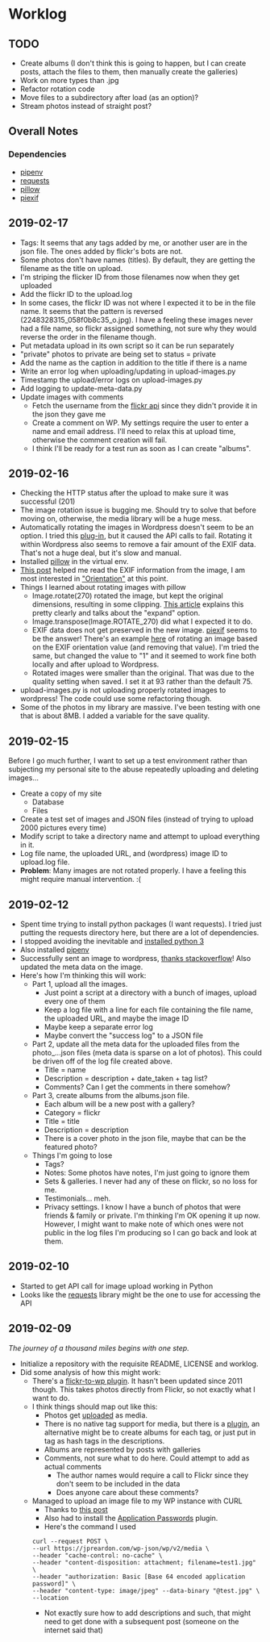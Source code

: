 # Worklog

## TODO

- Create albums (I don't think this is going to happen, but I can create posts, attach the files to them, then manually create the galleries)
- Work on more types than .jpg
- Refactor rotation code
- Move files to a subdirectory after load (as an option)?
- Stream photos instead of straight post?

## Overall Notes

### Dependencies 

- [pipenv](https://pipenv.readthedocs.io/en/latest/)
- [requests](http://docs.python-requests.org/en/master/)
- [pillow](https://python-pillow.org/)
- [piexif](https://pypi.org/project/piexif/)

## 2019-02-17

- Tags: It seems that any tags added by me, or another user are in the json file. The ones added by flickr's bots are not.
- Some photos don't have names (titles). By default, they are getting the filename as the title on upload. 
- I'm striping the flicker ID from those filenames now when they get uploaded
- Add the flickr ID to the upload.log
-  In some cases, the flickr ID was not where I expected it to be in the file name. It seems that the pattern is reversed (2248328315_058f0b8c35_o.jpg). I have a feeling these images never had a file name, so flickr assigned something, not sure why they would reverse the order in the filename though.
- Put metadata upload in its own script so it can be run separately
- "private" photos to private are being set to status = private
- Add the name as the caption in addition to the title if there is a name
- Write an error log when uploading/updating in upload-images.py
- Timestamp the upload/error logs on upload-images.py
- Add logging to update-meta-data.py
- Update images with comments
  - Fetch the username from the [flickr api](https://www.flickr.com/services/api/) since they didn't provide it in the json they gave me
  - Create a comment on WP. My settings require the user to enter a name and email address. I'll need to relax this at upload time, otherwise the comment creation will fail.
  - I think I'll be ready for a test run as soon as I can create "albums".

## 2019-02-16

- Checking the HTTP status after the upload to make sure it was successful (201)
- The image rotation issue is bugging me. Should try to solve that before moving on, otherwise, the media library will be a huge mess.
- Automatically rotating the images in Wordpress doesn't seem to be an option. I tried this [plug-in](https://wordpress.org/plugins/fix-image-rotation/), but it caused the API calls to fail. Rotating it within Wordpress also seems to remove a fair amount of the EXIF data. That's not a huge deal, but it's slow and manual.
- Installed [pillow](https://python-pillow.org/) in the virtual env.
- [This post](https://stackoverflow.com/questions/4764932/in-python-how-do-i-read-the-exif-data-for-an-image) helped me read the EXIF information from the image, I am most interested in ["Orientation"](http://sylvana.net/jpegcrop/exif_orientation.html) at this point.
- Things I learned about rotating images with pillow
  - Image.rotate(270) rotated the image, but kept the original dimensions, resulting in some clipping. [This article](https://dzone.com/articles/image-processing-in-python-with-pillow) explains this pretty clearly and talks about the "expand" option. 
  - Image.transpose(Image.ROTATE_270) did what I expected it to do.
  - EXIF data does not get preserved in the new image. [piexif](https://pypi.org/project/piexif/) seems to be the answer! There's an example [here](https://piexif.readthedocs.io/en/latest/sample.html#with-pil-pillow) of rotating an image based on the EXIF orientation value (and removing that value). I'm tried the same, but changed the value to "1" and it seemed to work fine both locally and after upload to Wordpress.
  - Rotated images were smaller than the original. That was due to the quality setting when saved. I set it at 93 rather than the default 75.
- upload-images.py is not uploading properly rotated images to wordpress! The code could use some refactoring though.
- Some of the photos in my library are massive. I've been testing with one that is about 8MB. I added a variable for the save quality.


## 2019-02-15

Before I go much further, I want to set up a test environment rather than subjecting my personal site to the abuse repeatedly uploading and deleting images...

- Create a copy of my site
  - Database
  - Files
- Create a test set of images and JSON files (instead of trying to upload 2000 pictures every time)
- Modify script to take a directory name and attempt to upload everything in it.
- Log file name, the uploaded URL, and (wordpress) image ID to upload.log file.
- **Problem**: Many images are not rotated properly. I have a feeling this might require manual intervention. :(


## 2019-02-12

- Spent time trying to install python packages (I want requests). I tried just putting the requests directory here, but there are a lot of dependencies.
- I stopped avoiding the inevitable and [installed python 3](https://docs.python-guide.org/starting/install3/osx/#install3-osx)
- Also installed [pipenv](https://docs.python-guide.org/dev/virtualenvs/#virtualenvironments-ref)
- Successfully sent an image to wordpress, [thanks stackoverflow](https://stackoverflow.com/questions/14365027/python-post-binary-data)! Also updated the meta data on the image.
- Here's how I'm thinking this will work:
  - Part 1, upload all the images. 
    - Just point a script at a directory with a bunch of images, upload every one of them
    - Keep a log file with a line for each file containing the file name, the uploaded URL, and maybe the image ID
    - Maybe keep a separate error log
    - Maybe convert the "success log" to a JSON file
  - Part 2, update all the meta data for the uploaded files from the photo_...json files (meta data is sparse on a lot of photos). This could be driven off of the log file created above.
    - Title = name
    - Description = description + date_taken + tag list?
    - Comments? Can I get the comments in there somehow? 
  - Part 3, create albums from the albums.json file.
    - Each album will be a new post with a gallery?
    - Category = flickr
    - Title = title
    - Description = description
    - There is a cover photo in the json file, maybe that can be the featured photo?
  - Things I'm going to lose
    - Tags?
    - Notes: Some photos have notes, I'm just going to ignore them
    - Sets & galleries. I never had any of these on flickr, so no loss for me.
    - Testimonials... meh.
    - Privacy settings. I know I have a bunch of photos that were friends & family or private. I'm thinking I'm OK opening it up now. However, I might want to make note of which ones were not public in the log files I'm producing so I can go back and look at them.

## 2019-02-10

- Started to get API call for image upload working in Python
- Looks like the [requests](http://docs.python-requests.org/en/master/) library might be the one to use for accessing the API

## 2019-02-09

*The journey of a thousand miles begins with one step.*

- Initialize a repository with the requisite README, LICENSE and worklog.
- Did some analysis of how this might work:
  - There's a [flickr-to-wp plugin](https://github.com/bradt/flickr-to-wp). It hasn't been updated since 2011 though. This takes photos directly from Flickr, so not exactly what I want to do.
  - I think things should map out like this:
    - Photos get [uploaded](https://developer.wordpress.org/rest-api/reference/media/#create-a-media-item) as media. 
    - There is no native tag support for media, but there is a [plugin](https://wordpress.org/plugins/enhanced-media-library/), an alternative might be to create albums for each tag, or just put in tag as hash tags in the descriptions.
    - Albums are represented by posts with galleries
    - Comments, not sure what to do here. Could attempt to add as actual comments
      - The author names would require a call to Flickr since they don't seem to be included in the data
      - Does anyone care about these comments?
  - Managed to upload an image file to my WP instance with CURL
    - Thanks to [this post](https://stackoverflow.com/questions/37432114/wp-rest-api-upload-image)
    - Also had to install the [Application Passwords](https://wordpress.org/plugins/application-passwords/) plugin.
    - Here's the command I used
    ```
    curl --request POST \
    --url https://jpreardon.com/wp-json/wp/v2/media \
    --header "cache-control: no-cache" \
    --header "content-disposition: attachment; filename=test1.jpg" \
    --header "authorization: Basic [Base 64 encoded application password]" \
    --header "content-type: image/jpeg" --data-binary "@test.jpg" \
    --location
    ```
    - Not exactly sure how to add descriptions and such, that might need to get done with a subsequent post (someone on the internet said that)